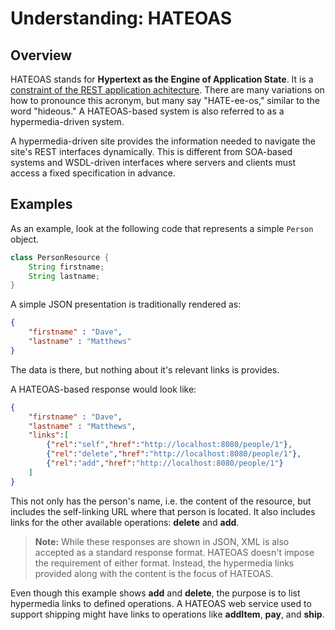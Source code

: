 # Understanding: HATEOAS

## Overview

HATEOAS stands for **Hypertext as the Engine of Application State**. It is a [constraint of the REST application achitecture](http://en.wikipedia.org/wiki/HATEOAS). There are many variations on how to pronounce this acronym, but many say "HATE-ee-os," similar to the word "hideous." A HATEOAS-based system is also referred to as a hypermedia-driven system.

A hypermedia-driven site provides the information needed to navigate the site's REST interfaces dynamically. This is different from SOA-based systems and WSDL-driven interfaces where servers and clients must access a fixed specification in advance.

## Examples

As an example, look at the following code that represents a simple `Person` object.
```java
class PersonResource {
	String firstname;
	String lastname;
}
```

A simple JSON presentation is traditionally rendered as:

```json
{ 
	"firstname" : "Dave",
	"lastname" : "Matthews"
}
```

The data is there, but nothing about it's relevant links is provides.

A HATEOAS-based response would look like:

```json
{
	"firstname" : "Dave",
	"lastname" : "Matthews",
	"links":[
		{"rel":"self","href":"http://localhost:8080/people/1"},
		{"rel":"delete","href":"http://localhost:8080/people/1"},
		{"rel":"add","href":"http://localhost:8080/people/1"}
	]
}
```

This not only has the person's name, i.e. the content of the resource, but includes the self-linking URL where that person is located. It also includes links for the other available operations: **delete** and **add**.

> **Note:** While these responses are shown in JSON, XML is also accepted as a standard response format. HATEOAS doesn't impose the requirement of either format. Instead, the hypermedia links provided along with the content is the focus of HATEOAS.

Even though this example shows **add** and **delete**, the purpose is to list hypermedia links to defined operations. A HATEOAS web service used to support shipping might have links to operations like **addItem**, **pay**, and **ship**.